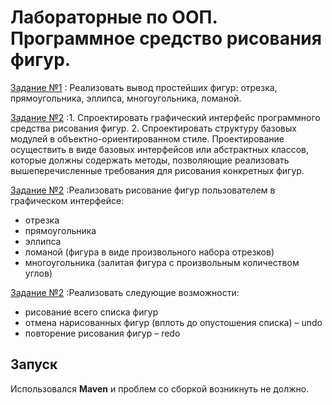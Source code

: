 # Лабораторные по ООП. Программное средство рисования фигур.

[Задание №1](https://telegra.ph/OOTPiSP-20-212--Laboratornaya-rabota-1-02-07)
: Реализовать вывод простейших фигур: отрезка, прямоугольника, эллипса, многоугольника, ломаной.

[Задание №2](https://telegra.ph/OOTPiSP-20-212--Laboratornaya-rabota-2-02-07)
:1. Спроектировать графический интерфейс программного средства рисования фигур. 
 2. Спроектировать структуру базовых модулей в объектно-ориентированном стиле.
Проектирование осуществить в виде базовых интерфейсов или абстрактных классов, которые должны содержать методы, позволяющие реализовать вышеперечисленные требования для рисования конкретных фигур.

[Задание №2](https://telegra.ph/OOTPiSP-20-212--Laboratornaya-rabota-3-02-07)
:Реализовать рисование фигур пользователем в графическом интерфейсе:
  + отрезка
  + прямоугольника
  + эллипса
  + ломаной (фигура в виде произвольного набора отрезков)
  + многоугольника (залитая фигура с произвольным количеством углов)

[Задание №2](https://telegra.ph/OOTPiSP-20-212--Laboratornaya-rabota-4-02-07)
:Реализовать следующие возможности:
  + рисование всего списка фигур
  + отмена нарисованных фигур (вплоть до опустошения списка) – undo
  + повторение рисования фигур – redo

 ## Запуск
   Использовался **Maven** и проблем со сборкой возникнуть не должно.
     


